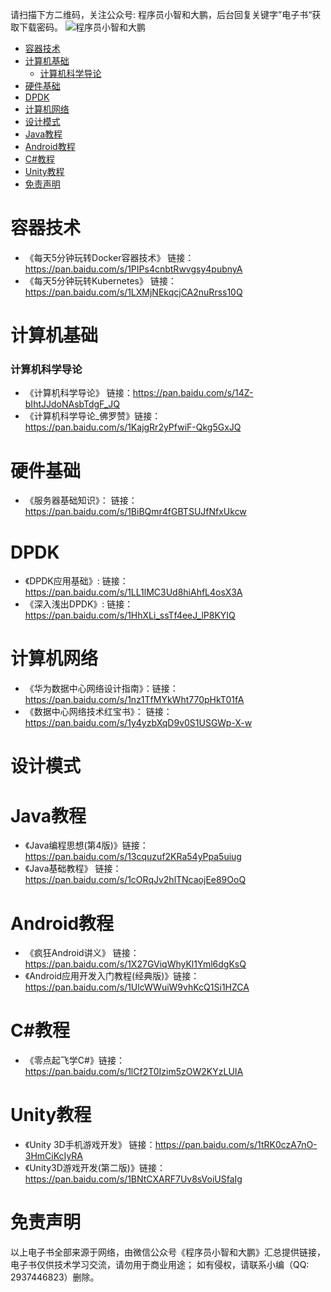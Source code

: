 
请扫描下方二维码，关注公众号: 程序员小智和大鹏，后台回复关键字”电子书“获取下载密码。
![程序员小智和大鹏](https://github.com/coderxiaozhi/e-books/blob/main/%E7%A8%8B%E5%BA%8F%E5%91%98%E5%B0%8F%E6%99%BA%E5%92%8C%E5%A4%A7%E9%B9%8F%20(%E5%85%AC%E4%BC%97%E5%8F%B7).jpg)

- [容器技术](#容器技术)
- [计算机基础](#计算机基础)
  - [计算机科学导论](#计算机科学导论)
- [硬件基础](#硬件基础)
- [DPDK](#DPDK)
- [计算机网络](#计算机网络)
- [设计模式](#设计模式)
- [Java教程](#Java教程)
- [Android教程](#Android教程)
- [C\#教程](#C\#教程)
- [Unity教程](#Unity教程)
- [免责声明](#免责声明)


# 容器技术
- 《每天5分钟玩转Docker容器技术》 链接：https://pan.baidu.com/s/1PIPs4cnbtRwvgsy4pubnyA 
- 《每天5分钟玩转Kubernetes》     链接：https://pan.baidu.com/s/1LXMjNEkqcjCA2nuRrss10Q  


# 计算机基础

### 计算机科学导论

- 《计算机科学导论》       链接：https://pan.baidu.com/s/14Z-bIhtJJdoNAsbTdgF_JQ  
- 《计算机科学导论_佛罗赞》链接：https://pan.baidu.com/s/1KajgRr2yPfwiF-Qkg5GxJQ 

# 硬件基础

- 《服务器基础知识》： 链接：https://pan.baidu.com/s/1BiBQmr4fGBTSUJfNfxUkcw   

# DPDK

- 《DPDK应用基础》:    链接：https://pan.baidu.com/s/1LL1lMC3Ud8hiAhfL4osX3A   
- 《深入浅出DPDK》:    链接：https://pan.baidu.com/s/1HhXLi_ssTf4eeJ_lP8KYIQ   

# 计算机网络

- 《华为数据中心网络设计指南》：链接：https://pan.baidu.com/s/1nz1TfMYkWht770pHkT01fA  
- 《数据中心网络技术红宝书》：  链接：https://pan.baidu.com/s/1y4yzbXqD9v0S1USGWp-X-w  

# 设计模式

# Java教程
- 《Java编程思想(第4版)》链接：https://pan.baidu.com/s/13cquzuf2KRa54yPpa5uiug
- 《Java基础教程》       链接：https://pan.baidu.com/s/1cORqJv2hlTNcaojEe89OoQ

# Android教程
- 《疯狂Android讲义》                链接：https://pan.baidu.com/s/1X27GViqWhyKl1Yml6dgKsQ
- 《Android应用开发入门教程(经典版)》链接：https://pan.baidu.com/s/1UlcWWuiW9vhKcQ1Si1HZCA

# C\#教程
- 《零点起飞学C#》链接：https://pan.baidu.com/s/1lCf2T0Izim5zOW2KYzLUIA 

# Unity教程
- 《Unity 3D手机游戏开发》   链接：https://pan.baidu.com/s/1tRK0czA7nO-3HmCiKcIyRA 
- 《Unity3D游戏开发(第二版)》链接：https://pan.baidu.com/s/1BNtCXARF7Uv8sVoiUSfaIg 


# 免责声明
以上电子书全部来源于网络，由微信公众号《程序员小智和大鹏》汇总提供链接，电子书仅供技术学习交流，请勿用于商业用途；
如有侵权，请联系小编（QQ: 2937446823）删除。


